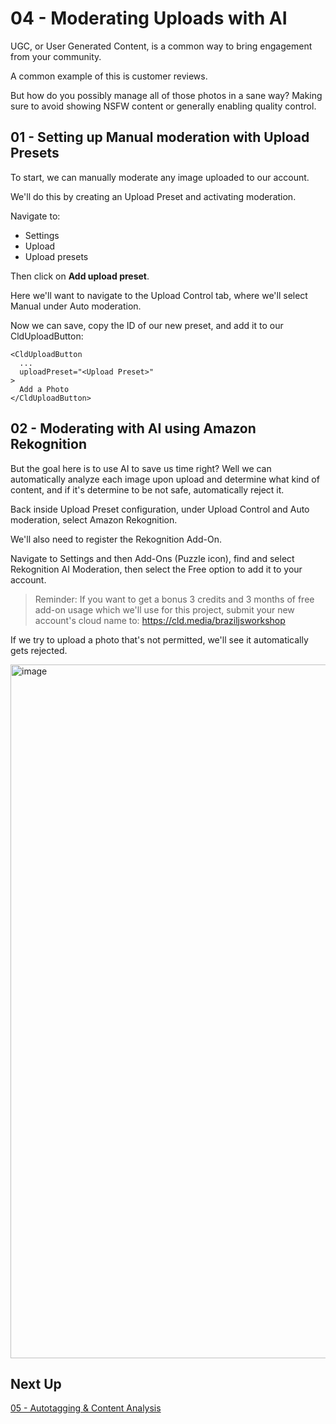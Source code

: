 # 04 - Moderating Uploads with AI

UGC, or User Generated Content, is a common way to bring engagement from your community.

A common example of this is customer reviews.

But how do you possibly manage all of those photos in a sane way? Making sure to avoid showing
NSFW content or generally enabling quality control.

## 01 - Setting up Manual moderation with Upload Presets

To start, we can manually moderate any image uploaded to our account.

We'll do this by creating an Upload Preset and activating moderation.

Navigate to:
* Settings
* Upload
* Upload presets

Then click on **Add upload preset**.

Here we'll want to navigate to the Upload Control tab, where we'll select Manual under Auto moderation.

Now we can save, copy the ID of our new preset, and add it to our CldUploadButton:

```
<CldUploadButton
  ...
  uploadPreset="<Upload Preset>"
>
  Add a Photo
</CldUploadButton>
```

## 02 - Moderating with AI using Amazon Rekognition

But the goal here is to use AI to save us time right? Well we can automatically analyze each image upon upload
and determine what kind of content, and if it's determine to be not safe, automatically reject it.

Back inside Upload Preset configuration, under Upload Control and Auto moderation, select Amazon Rekognition.

We'll also need to register the Rekognition Add-On.

Navigate to Settings and then Add-Ons (Puzzle icon), find and select Rekognition AI Moderation, then select the Free option to add it to your account.

> Reminder: If you want to get a bonus 3 credits and 3 months of free add-on usage which we'll use for this project, submit your new account's cloud name to: https://cld.media/braziljsworkshop

If we try to upload a photo that's not permitted, we'll see it automatically gets rejected.

<img width="1110" alt="image" src="https://github.com/colbyfayock/cloudinary-ai-travel-workshop/assets/1045274/94249bcc-8ff4-42b2-a67c-5e0717808a79">

## Next Up

[05 - Autotagging & Content Analysis](https://github.com/colbyfayock/cloudinary-ai-travel-workshop/blob/main/lessons/05%20-%20Autotagging%20%26%20Content%20Analysis.md)
